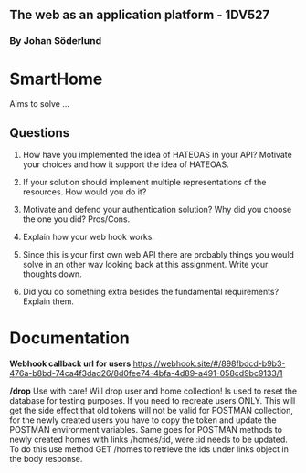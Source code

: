 ## The web as an application platform - 1DV527

### By Johan Söderlund

# SmartHome
Aims to solve ...

## Questions

1. How have you implemented the idea of HATEOAS in your API? Motivate your choices and how it support the idea of HATEOAS.

2. If your solution should implement multiple representations of the resources. How would you do it?

3. Motivate and defend your authentication solution? Why did you choose the one you did? Pros/Cons.

4. Explain how your web hook works.

5. Since this is your first own web API there are probably things you would solve in an other way looking back at this assignment. Write your thoughts down.

6. Did you do something extra besides the fundamental requirements? Explain them.


# Documentation

**Webhook callback url for users**
https://webhook.site/#/898fbdcd-b9b3-476a-b8bd-74ca4f3dad26/8d0fee74-4bfa-4d89-a491-058cd9bc9133/1

**/drop**
Use with care! Will drop user and home collection! Is used to reset the database for testing purposes. If you need to recreate users ONLY. This will get the side effect that old tokens will not be valid for POSTMAN collection, for the newly created users you have to copy the token and update the POSTMAN environment variables. Same goes for POSTMAN methods to newly created homes with links /homes/:id, were :id needs to be updated. To do this use method GET /homes to retrieve the ids under links object in the body response.

